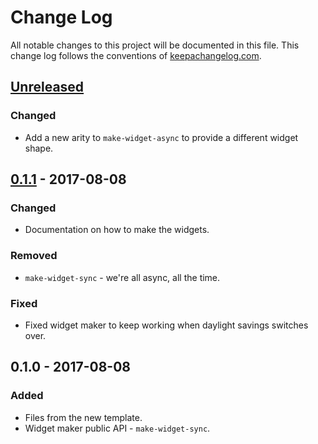 # Change Log
All notable changes to this project will be documented in this file. This change log follows the conventions of [keepachangelog.com](http://keepachangelog.com/).

## [Unreleased][unreleased]
### Changed
- Add a new arity to `make-widget-async` to provide a different widget shape.

## [0.1.1] - 2017-08-08
### Changed
- Documentation on how to make the widgets.

### Removed
- `make-widget-sync` - we're all async, all the time.

### Fixed
- Fixed widget maker to keep working when daylight savings switches over.

## 0.1.0 - 2017-08-08
### Added
- Files from the new template.
- Widget maker public API - `make-widget-sync`.

[unreleased]: https://github.com/your-name/internationalisation/compare/0.1.1...HEAD
[0.1.1]: https://github.com/your-name/internationalisation/compare/0.1.0...0.1.1
